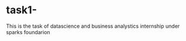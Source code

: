 # task1-
This is the task of  datascience and business analystics internship under sparks foundarion 

